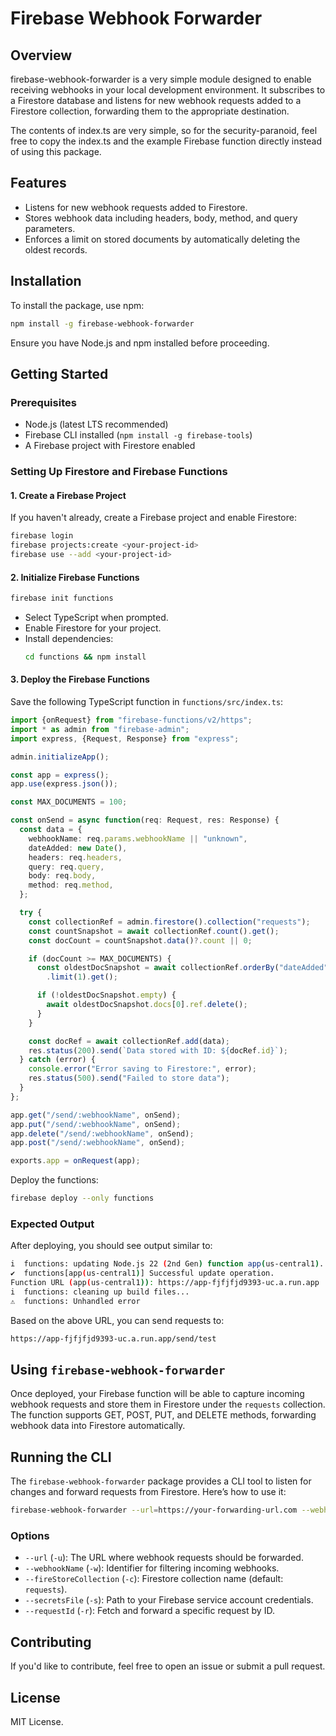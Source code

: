 # Firebase Webhook Forwarder

## Overview

firebase-webhook-forwarder is a very simple module designed to enable receiving webhooks in your local development environment. It subscribes to a Firestore database and listens for new webhook requests added to a Firestore collection, forwarding them to the appropriate destination.

The contents of index.ts are very simple, so for the security-paranoid, feel free to copy the index.ts and the example Firebase function directly instead of using this package.
## Features

- Listens for new webhook requests added to Firestore.
- Stores webhook data including headers, body, method, and query parameters.
- Enforces a limit on stored documents by automatically deleting the oldest records.

## Installation

To install the package, use npm:

```sh
npm install -g firebase-webhook-forwarder
```

Ensure you have Node.js and npm installed before proceeding.

## Getting Started

### Prerequisites

- Node.js (latest LTS recommended)
- Firebase CLI installed (`npm install -g firebase-tools`)
- A Firebase project with Firestore enabled

### Setting Up Firestore and Firebase Functions

#### 1. Create a Firebase Project
If you haven't already, create a Firebase project and enable Firestore:
```sh
firebase login
firebase projects:create <your-project-id>
firebase use --add <your-project-id>
```

#### 2. Initialize Firebase Functions
```sh
firebase init functions
```
- Select TypeScript when prompted.
- Enable Firestore for your project.
- Install dependencies:
  ```sh
  cd functions && npm install
  ```

#### 3. Deploy the Firebase Functions
Save the following TypeScript function in `functions/src/index.ts`:

```typescript
import {onRequest} from "firebase-functions/v2/https";
import * as admin from "firebase-admin";
import express, {Request, Response} from "express";

admin.initializeApp();

const app = express();
app.use(express.json());

const MAX_DOCUMENTS = 100;

const onSend = async function(req: Request, res: Response) {
  const data = {
    webhookName: req.params.webhookName || "unknown",
    dateAdded: new Date(),
    headers: req.headers,
    query: req.query,
    body: req.body,
    method: req.method,
  };

  try {
    const collectionRef = admin.firestore().collection("requests");
    const countSnapshot = await collectionRef.count().get();
    const docCount = countSnapshot.data()?.count || 0;

    if (docCount >= MAX_DOCUMENTS) {
      const oldestDocSnapshot = await collectionRef.orderBy("dateAdded", "asc")
        .limit(1).get();

      if (!oldestDocSnapshot.empty) {
        await oldestDocSnapshot.docs[0].ref.delete();
      }
    }

    const docRef = await collectionRef.add(data);
    res.status(200).send(`Data stored with ID: ${docRef.id}`);
  } catch (error) {
    console.error("Error saving to Firestore:", error);
    res.status(500).send("Failed to store data");
  }
};

app.get("/send/:webhookName", onSend);
app.put("/send/:webhookName", onSend);
app.delete("/send/:webhookName", onSend);
app.post("/send/:webhookName", onSend);

exports.app = onRequest(app);
```

Deploy the functions:
```sh
firebase deploy --only functions
```

### Expected Output
After deploying, you should see output similar to:
```sh
i  functions: updating Node.js 22 (2nd Gen) function app(us-central1)...
✔  functions[app(us-central1)] Successful update operation.
Function URL (app(us-central1)): https://app-fjfjfjd9393-uc.a.run.app
i  functions: cleaning up build files...
⚠  functions: Unhandled error
```

Based on the above URL, you can send requests to:
```sh
https://app-fjfjfjd9393-uc.a.run.app/send/test
```

## Using `firebase-webhook-forwarder`

Once deployed, your Firebase function will be able to capture incoming webhook requests and store them in Firestore under the `requests` collection. The function supports GET, POST, PUT, and DELETE methods, forwarding webhook data into Firestore automatically.

## Running the CLI

The `firebase-webhook-forwarder` package provides a CLI tool to listen for changes and forward requests from Firestore. Here’s how to use it:

```sh
firebase-webhook-forwarder --url=https://your-forwarding-url.com --webhookName=test-webhook --secretsFile=./serviceAccount.json
```

### Options
- `--url` (`-u`): The URL where webhook requests should be forwarded.
- `--webhookName` (`-w`): Identifier for filtering incoming webhooks.
- `--fireStoreCollection` (`-c`): Firestore collection name (default: `requests`).
- `--secretsFile` (`-s`): Path to your Firebase service account credentials.
- `--requestId` (`-r`): Fetch and forward a specific request by ID.

## Contributing

If you'd like to contribute, feel free to open an issue or submit a pull request.

## License

MIT License.

